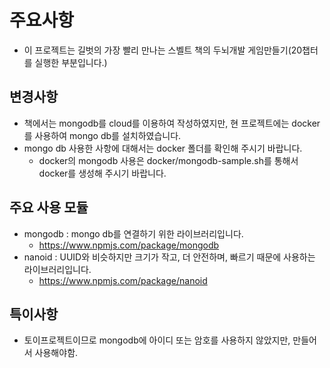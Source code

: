 # 주요사항
- 이 프로젝트는 길벗의 가장 빨리 만나는 스벨트 책의 두뇌개발 게임만들기(20챕터를 실행한 부분입니다.)

## 변경사항
- 책에서는 mongodb를 cloud를 이용하여 작성하였지만, 현 프로젝트에는 docker를 사용하여 mongo db를 설치하였습니다.
- mongo db 사용한 사항에 대해서는 docker 폴더를 확인해 주시기 바랍니다.
  - docker의 mongodb 사용은 docker/mongodb-sample.sh를 통해서 docker를 생성해 주시기 바랍니다.

## 주요 사용 모듈
- mongodb : mongo db를 연결하기 위한 라이브러리입니다.
  - https://www.npmjs.com/package/mongodb
- nanoid : UUID와 비슷하지만 크기가 작고, 더 안전하며, 빠르기 때문에 사용하는 라이브러리입니다.
  - https://www.npmjs.com/package/nanoid

## 특이사항
- 토이프로젝트이므로 mongodb에 아이디 또는 암호를 사용하지 않았지만, 만들어서 사용해야함.